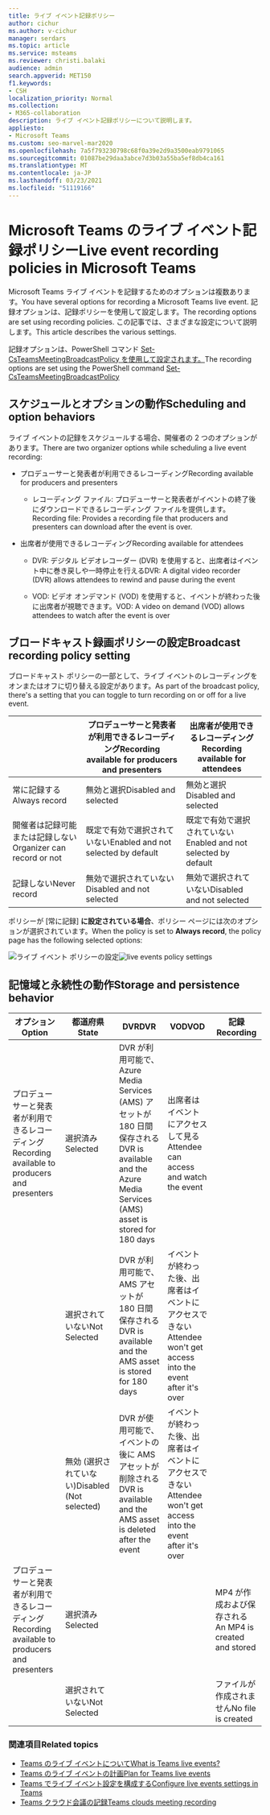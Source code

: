 ```yaml
---
title: ライブ イベント記録ポリシー
author: cichur
ms.author: v-cichur
manager: serdars
ms.topic: article
ms.service: msteams
ms.reviewer: christi.balaki
audience: admin
search.appverid: MET150
f1.keywords:
- CSH
localization_priority: Normal
ms.collection:
- M365-collaboration
description: ライブ イベント記録ポリシーについて説明します。
appliesto:
- Microsoft Teams
ms.custom: seo-marvel-mar2020
ms.openlocfilehash: 7a5f793230798c68f0a39e2d9a3500eab9791065
ms.sourcegitcommit: 01087be29daa3abce7d3b03a55ba5ef8db4ca161
ms.translationtype: MT
ms.contentlocale: ja-JP
ms.lasthandoff: 03/23/2021
ms.locfileid: "51119166"
---
```

# <a name="live-event-recording-policies-in-microsoft-teams"></a><span data-ttu-id="e50c3-103">Microsoft Teams のライブ イベント記録ポリシー</span><span class="sxs-lookup"><span data-stu-id="e50c3-103">Live event recording policies in Microsoft Teams</span></span>

<span data-ttu-id="e50c3-104">Microsoft Teams ライブ イベントを記録するためのオプションは複数あります。</span><span class="sxs-lookup"><span data-stu-id="e50c3-104">You have several options for recording a Microsoft Teams live event.</span></span> <span data-ttu-id="e50c3-105">記録オプションは、記録ポリシーを使用して設定します。</span><span class="sxs-lookup"><span data-stu-id="e50c3-105">The recording options are set using recording policies.</span></span> <span data-ttu-id="e50c3-106">この記事では、さまざまな設定について説明します。</span><span class="sxs-lookup"><span data-stu-id="e50c3-106">This article describes the various settings.</span></span>

<span data-ttu-id="e50c3-107">記録オプションは、PowerShell コマンド [Set-CsTeamsMeetingBroadcastPolicy を使用して設定されます。](/powershell/module/skype/set-csteamsmeetingbroadcastpolicy?view=skype-ps)</span><span class="sxs-lookup"><span data-stu-id="e50c3-107">The recording options are set using the PowerShell command [Set-CsTeamsMeetingBroadcastPolicy](/powershell/module/skype/set-csteamsmeetingbroadcastpolicy?view=skype-ps)</span></span>

## <a name="scheduling-and-option-behaviors"></a><span data-ttu-id="e50c3-108">スケジュールとオプションの動作</span><span class="sxs-lookup"><span data-stu-id="e50c3-108">Scheduling and option behaviors</span></span>

<span data-ttu-id="e50c3-109">ライブ イベントの記録をスケジュールする場合、開催者の 2 つのオプションがあります。</span><span class="sxs-lookup"><span data-stu-id="e50c3-109">There are two organizer options while scheduling a live event recording:</span></span>

- <span data-ttu-id="e50c3-110">プロデューサーと発表者が利用できるレコーディング</span><span class="sxs-lookup"><span data-stu-id="e50c3-110">Recording available for producers and presenters</span></span>

  - <span data-ttu-id="e50c3-111">レコーディング ファイル: プロデューサーと発表者がイベントの終了後にダウンロードできるレコーディング ファイルを提供します。</span><span class="sxs-lookup"><span data-stu-id="e50c3-111">Recording file: Provides a recording file that producers and presenters can download after the event is over.</span></span>

- <span data-ttu-id="e50c3-112">出席者が使用できるレコーディング</span><span class="sxs-lookup"><span data-stu-id="e50c3-112">Recording available for attendees</span></span>

  - <span data-ttu-id="e50c3-113">DVR: デジタル ビデオレコーダー (DVR) を使用すると、出席者はイベント中に巻き戻しや一時停止を行える</span><span class="sxs-lookup"><span data-stu-id="e50c3-113">DVR: A digital video recorder (DVR) allows attendees to rewind and pause during the event</span></span>

  - <span data-ttu-id="e50c3-114">VOD: ビデオ オンデマンド (VOD) を使用すると、イベントが終わった後に出席者が視聴できます。</span><span class="sxs-lookup"><span data-stu-id="e50c3-114">VOD: A video on demand (VOD) allows attendees to watch after the event is over</span></span>

## <a name="broadcast-recording-policy-setting"></a><span data-ttu-id="e50c3-115">ブロードキャスト録画ポリシーの設定</span><span class="sxs-lookup"><span data-stu-id="e50c3-115">Broadcast recording policy setting</span></span>

<span data-ttu-id="e50c3-116">ブロードキャスト ポリシーの一部として、ライブ イベントのレコーディングをオンまたはオフに切り替える設定があります。</span><span class="sxs-lookup"><span data-stu-id="e50c3-116">As part of the broadcast policy, there's a setting that you can toggle to turn recording on or off for a live event.</span></span>

|                                 | <span data-ttu-id="e50c3-117">プロデューサーと発表者が利用できるレコーディング</span><span class="sxs-lookup"><span data-stu-id="e50c3-117">Recording available for producers and presenters</span></span> | <span data-ttu-id="e50c3-118">出席者が使用できるレコーディング</span><span class="sxs-lookup"><span data-stu-id="e50c3-118">Recording available for attendees</span></span> |
| ------------------------------- | ---------------------------------------------------- | ------------------------------------- |
| <span data-ttu-id="e50c3-119">常に記録する</span><span class="sxs-lookup"><span data-stu-id="e50c3-119">Always record</span></span>               | <span data-ttu-id="e50c3-120">無効と選択</span><span class="sxs-lookup"><span data-stu-id="e50c3-120">Disabled and selected</span></span>                                | <span data-ttu-id="e50c3-121">無効と選択</span><span class="sxs-lookup"><span data-stu-id="e50c3-121">Disabled and selected</span></span>         |
| <span data-ttu-id="e50c3-122">開催者は記録可能または記録しない</span><span class="sxs-lookup"><span data-stu-id="e50c3-122">Organizer can record or not</span></span> | <span data-ttu-id="e50c3-123">既定で有効で選択されていない</span><span class="sxs-lookup"><span data-stu-id="e50c3-123">Enabled and not selected by default</span></span>                  | <span data-ttu-id="e50c3-124">既定で有効で選択されていない</span><span class="sxs-lookup"><span data-stu-id="e50c3-124">Enabled and not selected by default</span></span>   |
| <span data-ttu-id="e50c3-125">記録しない</span><span class="sxs-lookup"><span data-stu-id="e50c3-125">Never record</span></span>               | <span data-ttu-id="e50c3-126">無効で選択されていない</span><span class="sxs-lookup"><span data-stu-id="e50c3-126">Disabled and not selected</span></span>                            | <span data-ttu-id="e50c3-127">無効で選択されていない</span><span class="sxs-lookup"><span data-stu-id="e50c3-127">Disabled and not selected</span></span>      |

<span data-ttu-id="e50c3-128">ポリシーが [常に記録] **に設定されている場合**、ポリシー ページには次のオプションが選択されています。</span><span class="sxs-lookup"><span data-stu-id="e50c3-128">When the policy is set to **Always record**, the policy page has the following selected options:</span></span>

<span data-ttu-id="e50c3-129">![ライブ イベント ポリシーの設定](../media/live-event-recording-policy.png "Microsoft Teams 管理センターのライブ イベント ポリシーの設定を示すスクリーン ショット")</span><span class="sxs-lookup"><span data-stu-id="e50c3-129">![live events policy settings](../media/live-event-recording-policy.png "Screen shot of live events policy settings in the Microsoft Teams admin center")</span></span>

## <a name="storage-and-persistence-behavior"></a><span data-ttu-id="e50c3-130">記憶域と永続性の動作</span><span class="sxs-lookup"><span data-stu-id="e50c3-130">Storage and persistence behavior</span></span>

| <span data-ttu-id="e50c3-131">オプション</span><span class="sxs-lookup"><span data-stu-id="e50c3-131">Option</span></span>                                       | <span data-ttu-id="e50c3-132">都道府県</span><span class="sxs-lookup"><span data-stu-id="e50c3-132">State</span></span>   | <span data-ttu-id="e50c3-133">DVR</span><span class="sxs-lookup"><span data-stu-id="e50c3-133">DVR</span></span>                                                   | <span data-ttu-id="e50c3-134">VOD</span><span class="sxs-lookup"><span data-stu-id="e50c3-134">VOD</span></span>                                                     | <span data-ttu-id="e50c3-135">記録</span><span class="sxs-lookup"><span data-stu-id="e50c3-135">Recording</span></span>                |
| ------------------------------------------------ | ------------ | --------------------------------------------------------- | ----------------------------------------------------------- | ---------------------------- |
| <span data-ttu-id="e50c3-136">プロデューサーと発表者が利用できるレコーディング</span><span class="sxs-lookup"><span data-stu-id="e50c3-136">Recording available to producers and presenters</span></span> | <span data-ttu-id="e50c3-137">選択済み</span><span class="sxs-lookup"><span data-stu-id="e50c3-137">Selected</span></span>     | <span data-ttu-id="e50c3-138">DVR が利用可能で、Azure Media Services (AMS) アセットが 180 日間保存される</span><span class="sxs-lookup"><span data-stu-id="e50c3-138">DVR is available and the Azure Media Services (AMS) asset is stored for 180 days</span></span> | <span data-ttu-id="e50c3-139">出席者はイベントにアクセスして見る</span><span class="sxs-lookup"><span data-stu-id="e50c3-139">Attendee can access and watch the event</span></span>                     |                              |
|                                                  | <span data-ttu-id="e50c3-140">選択されていない</span><span class="sxs-lookup"><span data-stu-id="e50c3-140">Not Selected</span></span> | <span data-ttu-id="e50c3-141">DVR が利用可能で、AMS アセットが 180 日間保存される</span><span class="sxs-lookup"><span data-stu-id="e50c3-141">DVR is available and the AMS asset is stored for 180 days</span></span> | <span data-ttu-id="e50c3-142">イベントが終わった後、出席者はイベントにアクセスできない</span><span class="sxs-lookup"><span data-stu-id="e50c3-142">Attendee won't get access into the event after it's over</span></span> |                              |
||<span data-ttu-id="e50c3-143">無効 (選択されていない)</span><span class="sxs-lookup"><span data-stu-id="e50c3-143">Disabled (Not selected)</span></span>|<span data-ttu-id="e50c3-144">DVR が使用可能で、イベントの後に AMS アセットが削除される</span><span class="sxs-lookup"><span data-stu-id="e50c3-144">DVR is available and the AMS asset is deleted after the event</span></span>|<span data-ttu-id="e50c3-145">イベントが終わった後、出席者はイベントにアクセスできない</span><span class="sxs-lookup"><span data-stu-id="e50c3-145">Attendee won't get access into the event after it's over</span></span>||
| <span data-ttu-id="e50c3-146">プロデューサーと発表者が利用できるレコーディング</span><span class="sxs-lookup"><span data-stu-id="e50c3-146">Recording available to producers and presenters</span></span> | <span data-ttu-id="e50c3-147">選択済み</span><span class="sxs-lookup"><span data-stu-id="e50c3-147">Selected</span></span>     |                                                           |                                                             | <span data-ttu-id="e50c3-148">MP4 が作成および保存される</span><span class="sxs-lookup"><span data-stu-id="e50c3-148">An MP4 is created and stored</span></span> |
|                                                  | <span data-ttu-id="e50c3-149">選択されていない</span><span class="sxs-lookup"><span data-stu-id="e50c3-149">Not Selected</span></span> |                                                           |                                                             | <span data-ttu-id="e50c3-150">ファイルが作成されません</span><span class="sxs-lookup"><span data-stu-id="e50c3-150">No file is created</span></span>           |

### <a name="related-topics"></a><span data-ttu-id="e50c3-151">関連項目</span><span class="sxs-lookup"><span data-stu-id="e50c3-151">Related topics</span></span>

- [<span data-ttu-id="e50c3-152">Teams のライブ イベントについて</span><span class="sxs-lookup"><span data-stu-id="e50c3-152">What is Teams live events?</span></span>](what-are-teams-live-events.md)
- [<span data-ttu-id="e50c3-153">Teams のライブ イベントの計画</span><span class="sxs-lookup"><span data-stu-id="e50c3-153">Plan for Teams live events</span></span>](plan-for-teams-live-events.md)
- [<span data-ttu-id="e50c3-154">Teams でライブ イベント設定を構成する</span><span class="sxs-lookup"><span data-stu-id="e50c3-154">Configure live events settings in Teams</span></span>](configure-teams-live-events.md)
- [<span data-ttu-id="e50c3-155">Teams クラウド会議の記録</span><span class="sxs-lookup"><span data-stu-id="e50c3-155">Teams clouds meeting recording</span></span>](../cloud-recording.md)